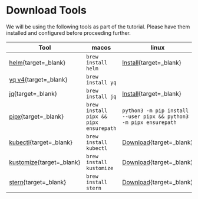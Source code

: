 # Download Tools

We will be using the following tools as part of the tutorial. Please have them installed and configured before proceeding further.

| Tool      | macos                          | linux | windows|
| ----------- | ----------- |  ----------- | ----------- |
|[helm](https://helm.sh){target=_blank}| `brew install helm`|[Install](https://helm.sh/docs/intro/install/){target=_blank}|`choco install kubernetes-helm`
|[yq v4](https://github.com/mikefarah/yq){target=_blank}|`brew install yq`|
|[jq](https://stedolan.github.io/jq/){target=_blank}|`brew install jq`|[Install](https://github.com/mikefarah/yq#linux-via-snap){target=_blank}|`choco install yq`
|[pipx](https://pypa.github.io/pipx/){target=_blank}|`brew install pipx && pipx ensurepath`|`python3 -m pip install --user pipx && python3 -m pipx ensurepath`|`python3 -m pip install --user pipx && python3 -m pipx ensurepath`
|[kubectl](https://kubectl.docs.kubernetes.io){target=_blank}|`brew install kubectl`|[Download](https://kubectl.docs.kubernetes.io/installation/kubectl/binaries/){target=_blank}|`choco install kubernetes-cli`
|[kustomize](https://kubectl.docs.kubernetes.io/installation/kustomize/){target=_blank}|`brew install kustomize`|[Download](https://kubectl.docs.kubernetes.io/installation/kustomize/binaries/){target=_blank}|`choco install kustomize`
|[stern](https://github.com/wercker/stern){target=_blank}|`brew install stern`|[Download](https://github.com/wercker/stern/releases/download/1.11.0/stern_linux_amd64){target=_blank}|[Download](https://github.com/wercker/stern/releases/download/1.11.0/stern_windows_amd64.exe){target=_blank}
